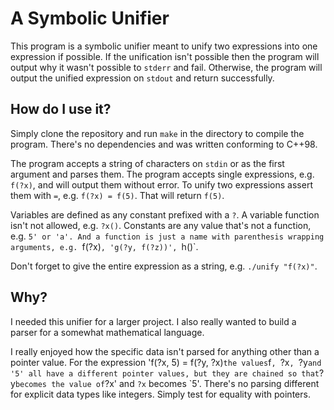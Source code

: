 # A Symbolic Unifier

This program is a symbolic unifier meant to unify two expressions into one 
expression if possible. If the unification isn't possible then the program will
output why it wasn't possible to `stderr` and fail. Otherwise, the program will
output the unified expression on `stdout` and return successfully.

## How do I use it?

Simply clone the repository and run `make` in the directory to compile the
program. There's no dependencies and was written conforming to C++98.

The program accepts a string of characters on `stdin` or as the first argument
and parses them. The program accepts single expressions, e.g. `f(?x)`, and will
output them without error. To unify two expressions assert them with `=`, e.g.
`f(?x) = f(5)`. That will return `f(5)`.

Variables are defined as any constant prefixed with a `?`. A variable function
isn't not allowed, e.g. `?x()`. Constants are any value that's not a function,
e.g. `5' or 'a'. And a function is just a name with parenthesis wrapping
arguments, e.g. `f(?x)`, 'g(?y, f(?z))', `h()`.

Don't forget to give the entire expression as a string, e.g. `./unify "f(?x)"`.

## Why?

I needed this unifier for a larger project. I also really wanted to build a
parser for a somewhat mathematical language.

I really enjoyed how the specific data isn't parsed for anything other than a
pointer value. For the expression 'f(?x, 5) = f(?y, ?x)` the values `f`,
`?x`, `?y` and '5' all have a different pointer values, but they are chained so
that `?y` becomes the value of `?x' and `?x` becomes `5'. There's no parsing
different for explicit data types like integers. Simply test for equality with
pointers.
